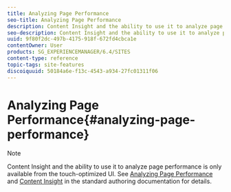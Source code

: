 ```yaml
---
title: Analyzing Page Performance
seo-title: Analyzing Page Performance
description: Content Insight and the ability to use it to analyze page performance is only available from the touch-optimized UI.
seo-description: Content Insight and the ability to use it to analyze page performance is only available from the touch-optimized UI.
uuid: 9f80f2dc-497b-4175-918f-672fd4cbca1e
contentOwner: User
products: SG_EXPERIENCEMANAGER/6.4/SITES
content-type: reference
topic-tags: site-features
discoiquuid: 50184a6e-f13c-4543-a934-27fc01311f06
---
```


# Analyzing Page Performance{#analyzing-page-performance}

>[!NOTE]
>
>Content Insight and the ability to use it to analyze page performance is only available from the touch-optimized UI. See [Analyzing Page Performance](../../../sites/authoring/using/ci-analyze.md) and [Content Insight](../../../sites/authoring/using/content-insights.md) in the standard authoring documentation for details.

